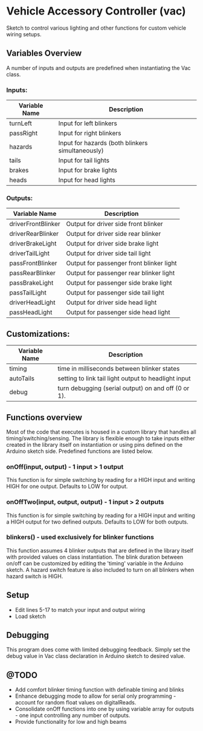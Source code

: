 # Vehicle Accessory Controller (vac)
Sketch to control various lighting and other functions for custom vehicle wiring setups.

## Variables Overview
A number of inputs and outputs are predefined when instantiating the Vac class.
### Inputs:
| Variable Name | Description |
| ---------- | ---------- |
| turnLeft  | Input for left blinkers |
| passRight | Input for right blinkers |
| hazards   | Input for hazards (both blinkers simultaneously) |
| tails     | Input for tail lights |
| brakes    | Input for brake lights |
| heads     | Input for head lights |
### Outputs:
| Variable Name | Description |
| ---------- | ---------- |
| driverFrontBlinker | Output for driver side front blinker |
| driverRearBlinker | Output for driver side rear blinker |
| driverBrakeLight  | Output for driver side brake light |
| driverTailLight   | Output for driver side tail light |
| passFrontBlinker  | Output for passenger front blinker light |
| passRearBlinker   | Output for passenger rear blinker light |
| passBrakeLight    | Output for passenger side brake light |
| passTailLight     | Output for passenger side tail light |
| driverHeadLight   | Output for driver side head light |
| passHeadLight     | Output for passenger side head light |

## Customizations:
| Variable Name | Description |
| ---------- | ---------- |
| timing    | time in milliseconds between blinker states |
| autoTails | setting to link tail light output to headlight input |
| debug     | turn debugging (serial output) on and off (0 or 1). |

## Functions overview
Most of the code that executes is housed in a custom library that handles all timing/switching/sensing. The library is flexible enough to take inputs either created in the library itself on instantiation or using pins defined on the Arduino sketch side. Predefined functions are listed below.
### onOff(input, output) - 1 input > 1 output
This function is for simple switching by reading for a HIGH input and writing HIGH for one output. Defaults to LOW for output.

### onOffTwo(input, output, output) - 1 input > 2 outputs
This function is for simple switching by reading for a HIGH input and writing a HIGH output for two defined outputs. Defaults to LOW for both outputs.

### blinkers() - used exclusively for blinker functions
This function assumes 4 blinker outputs that are defined in the library itself with provided values on class instantiation. The blink duration between on/off can be customized by editing the 'timing' variable in the Arduino sketch. A hazard switch feature is also included to turn on all blinkers when hazard switch is HIGH.

## Setup
- Edit lines 5-17 to match your input and output wiring
- Load sketch

## Debugging
This program does come with limited debugging feedback. Simply set the debug value in Vac class declaration in Arduino sketch to desired value.

## @TODO
- Add comfort blinker timing function with definable timing and blinks
- Enhance debugging mode to allow for serial only programming - account for random float values on digitalReads.
- Consolidate onOff functions into one by using variable array for outputs - one input controlling any number of outputs.
- Provide functionality for low and high beams